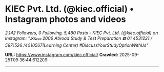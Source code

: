 # KIEC Pvt. Ltd. (@kiec.official) • Instagram photos and videos

*2,142 Followers, 0 Following, 5,480 Posts - KIEC Pvt. Ltd. (@kiec.official) on Instagram: "𝓢𝓲𝓷𝓬𝓮 2006
Abroad Study & Test Preparation
☎️ 01 4531221 / 5971526 /4010567(Learning Center)
#DiscussYourStudyOptionWithUs"*

**URL:** https://www.instagram.com/kiec.official/
**Crawled:** 2025-09-25T09:36:44.612209

---

